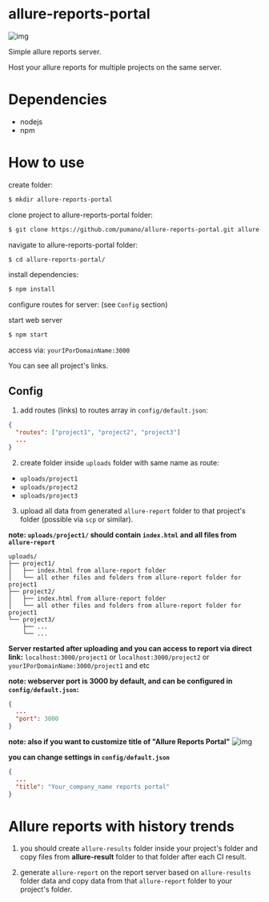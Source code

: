 # allure-reports-portal

![img](https://i.imgur.com/xpjU8MZ.png)

Simple allure reports server. 

Host your allure reports for multiple projects on the same server.

# Dependencies

* nodejs
* npm

# How to use

create folder:
```bash
$ mkdir allure-reports-portal
```

clone project to allure-reports-portal folder:
```bash
$ git clone https://github.com/pumano/allure-reports-portal.git allure-reports-portal
```

navigate to allure-reports-portal folder:
```bash
$ cd allure-reports-portal/
```

install dependencies:

```bash
$ npm install
```

configure routes for server: (see `Config` section)

start web server
```bash
$ npm start
```

access via: `yourIPorDomainName:3000`

You can see all project's links.



## Config

1) add routes (links) to routes array in `config/default.json`:

```json
{
  "routes": ["project1", "project2", "project3"]
  ...
}
```

2) create folder inside `uploads` folder with same name as route:

* `uploads/project1`
* `uploads/project2`
* `uploads/project3`

3) upload all data from generated `allure-report` folder to that project's folder (possible via `scp` or similar).

**note: `uploads/project1/` should contain `index.html` and all files from `allure-report`**
```
uploads/
├── project1/
│   ├── index.html from allure-report folder
│   └── all other files and folders from allure-report folder for project1
├── project2/
│   ├── index.html from allure-report folder
│   └── all other files and folders from allure-report folder for project1
└── project3/
    ├── ...
    └── ...
```
**Server restarted after uploading and you can access to report via direct link:**  `localhost:3000/project1` or `localhost:3000/project2` or `yourIPorDomainName:3000/project1` and etc

**note: webserver port is 3000 by default, and can be configured in `config/default.json`:**
```json
{
  ...
  "port": 3000
}
```

**note: also if you want to customize title of "Allure Reports Portal"**
![img](https://i.imgur.com/q3SmUFk.png)

**you can change settings in `config/default.json`**
```json
{
  ...
  "title": "Your_company_name reports portal"
}
```


# Allure reports with history trends

1) you should create `allure-results` folder inside your project's folder and copy files from **allure-result** folder to that folder after each CI result.

2) generate `allure-report` on the report server based on `allure-results` folder data and copy data from that `allure-report` folder to your project's folder.
